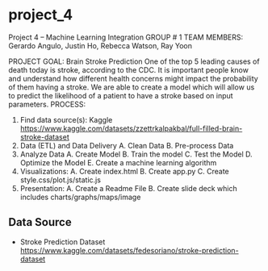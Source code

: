 # project_4
Project 4 – Machine Learning Integration
GROUP # 1 TEAM MEMBERS: Gerardo Angulo, Justin Ho, Rebecca Watson, Ray Yoon
 
PROJECT GOAL: Brain Stroke Prediction
One of the top 5  leading causes of death today is stroke, according to the CDC. It is important people know and understand how different health concerns might impact the probability of them having a stroke. We are able to create a model which will allow us to predict the likelihood of  a patient to have a stroke based on input parameters.
PROCESS:
1.  Find data source(s): Kaggle   
        https://www.kaggle.com/datasets/zzettrkalpakbal/full-filled-brain-stroke-dataset
2.  Data (ETL) and Data Delivery
        A. Clean Data
        B. Pre-process Data
2.	Analyze Data
        A. Create Model
        B. Train the model
        C. Test the Model
        D. Optimize the Model
        E. Create a machine learning algorithm
3.  Visualizations:
        A. Create index.html
        B. Create app.py
        C. Create style.css/plot.js/static.js
4.  Presentation:
        A. Create a Readme File
        B. Create slide deck which includes charts/graphs/maps/image



## Data Source
 * Stroke Prediction Dataset
https://www.kaggle.com/datasets/fedesoriano/stroke-prediction-dataset
